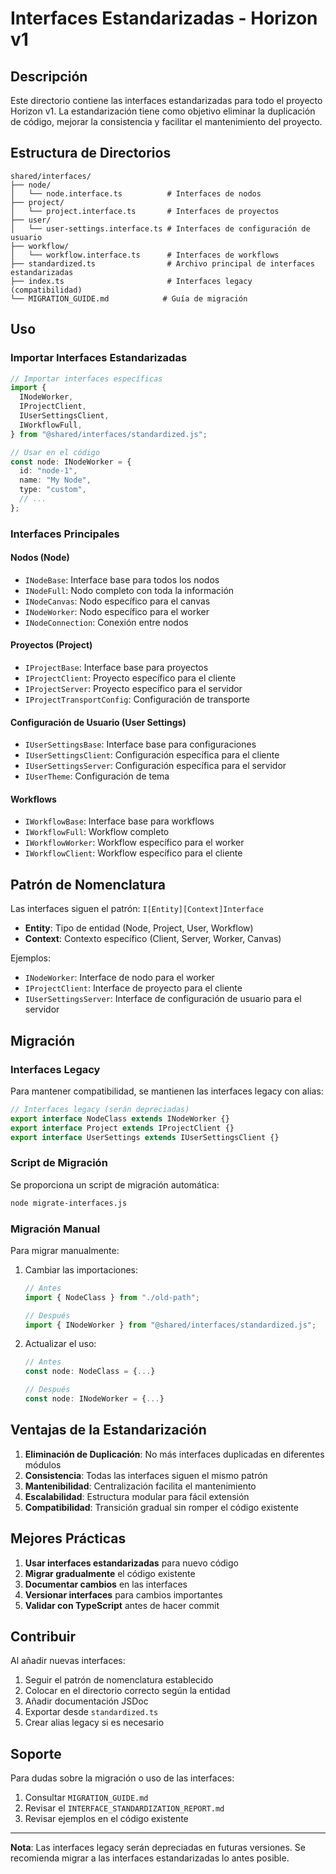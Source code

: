 # Interfaces Estandarizadas - Horizon v1

## Descripción

Este directorio contiene las interfaces estandarizadas para todo el proyecto Horizon v1. La estandarización tiene como objetivo eliminar la duplicación de código, mejorar la consistencia y facilitar el mantenimiento del proyecto.

## Estructura de Directorios

```
shared/interfaces/
├── node/
│   └── node.interface.ts          # Interfaces de nodos
├── project/
│   └── project.interface.ts       # Interfaces de proyectos
├── user/
│   └── user-settings.interface.ts # Interfaces de configuración de usuario
├── workflow/
│   └── workflow.interface.ts      # Interfaces de workflows
├── standardized.ts                # Archivo principal de interfaces estandarizadas
├── index.ts                       # Interfaces legacy (compatibilidad)
└── MIGRATION_GUIDE.md            # Guía de migración
```

## Uso

### Importar Interfaces Estandarizadas

```typescript
// Importar interfaces específicas
import {
  INodeWorker,
  IProjectClient,
  IUserSettingsClient,
  IWorkflowFull,
} from "@shared/interfaces/standardized.js";

// Usar en el código
const node: INodeWorker = {
  id: "node-1",
  name: "My Node",
  type: "custom",
  // ...
};
```

### Interfaces Principales

#### Nodos (Node)

- `INodeBase`: Interface base para todos los nodos
- `INodeFull`: Nodo completo con toda la información
- `INodeCanvas`: Nodo específico para el canvas
- `INodeWorker`: Nodo específico para el worker
- `INodeConnection`: Conexión entre nodos

#### Proyectos (Project)

- `IProjectBase`: Interface base para proyectos
- `IProjectClient`: Proyecto específico para el cliente
- `IProjectServer`: Proyecto específico para el servidor
- `IProjectTransportConfig`: Configuración de transporte

#### Configuración de Usuario (User Settings)

- `IUserSettingsBase`: Interface base para configuraciones
- `IUserSettingsClient`: Configuración específica para el cliente
- `IUserSettingsServer`: Configuración específica para el servidor
- `IUserTheme`: Configuración de tema

#### Workflows

- `IWorkflowBase`: Interface base para workflows
- `IWorkflowFull`: Workflow completo
- `IWorkflowWorker`: Workflow específico para el worker
- `IWorkflowClient`: Workflow específico para el cliente

## Patrón de Nomenclatura

Las interfaces siguen el patrón: `I[Entity][Context]Interface`

- **Entity**: Tipo de entidad (Node, Project, User, Workflow)
- **Context**: Contexto específico (Client, Server, Worker, Canvas)

Ejemplos:

- `INodeWorker`: Interface de nodo para el worker
- `IProjectClient`: Interface de proyecto para el cliente
- `IUserSettingsServer`: Interface de configuración de usuario para el servidor

## Migración

### Interfaces Legacy

Para mantener compatibilidad, se mantienen las interfaces legacy con alias:

```typescript
// Interfaces legacy (serán depreciadas)
export interface NodeClass extends INodeWorker {}
export interface Project extends IProjectClient {}
export interface UserSettings extends IUserSettingsClient {}
```

### Script de Migración

Se proporciona un script de migración automática:

```bash
node migrate-interfaces.js
```

### Migración Manual

Para migrar manualmente:

1. Cambiar las importaciones:

   ```typescript
   // Antes
   import { NodeClass } from "./old-path";

   // Después
   import { INodeWorker } from "@shared/interfaces/standardized.js";
   ```

2. Actualizar el uso:

   ```typescript
   // Antes
   const node: NodeClass = {...}

   // Después
   const node: INodeWorker = {...}
   ```

## Ventajas de la Estandarización

1. **Eliminación de Duplicación**: No más interfaces duplicadas en diferentes módulos
2. **Consistencia**: Todas las interfaces siguen el mismo patrón
3. **Mantenibilidad**: Centralización facilita el mantenimiento
4. **Escalabilidad**: Estructura modular para fácil extensión
5. **Compatibilidad**: Transición gradual sin romper el código existente

## Mejores Prácticas

1. **Usar interfaces estandarizadas** para nuevo código
2. **Migrar gradualmente** el código existente
3. **Documentar cambios** en las interfaces
4. **Versionar interfaces** para cambios importantes
5. **Validar con TypeScript** antes de hacer commit

## Contribuir

Al añadir nuevas interfaces:

1. Seguir el patrón de nomenclatura establecido
2. Colocar en el directorio correcto según la entidad
3. Añadir documentación JSDoc
4. Exportar desde `standardized.ts`
5. Crear alias legacy si es necesario

## Soporte

Para dudas sobre la migración o uso de las interfaces:

1. Consultar `MIGRATION_GUIDE.md`
2. Revisar el `INTERFACE_STANDARDIZATION_REPORT.md`
3. Revisar ejemplos en el código existente

---

**Nota**: Las interfaces legacy serán depreciadas en futuras versiones. Se recomienda migrar a las interfaces estandarizadas lo antes posible.
